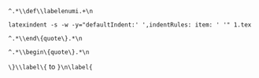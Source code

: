 `^.*\\def\\labelenumi.+\n`

`latexindent -s -w -y="defaultIndent:' ',indentRules: item: ' '" 1.tex`

`^.*\\end\{quote\}.*\n`

`^.*\\begin\{quote\}.*\n`

`\}\\label\{` to `}\n\label{`
